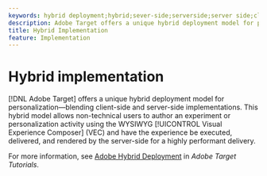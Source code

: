 ```yaml
---
keywords: hybrid deployment;hybrid;sever-side;serverside;server side;client-side;clientside;client side;hybrid implementation
description: Adobe Target offers a unique hybrid deployment model for personalization, blending client-side and server-side implementations.
title: Hybrid Implementation
feature: Implementation
---
```


# Hybrid implementation

[!DNL Adobe Target] offers a unique hybrid deployment model for personalization—blending client-side and server-side implementations. This hybrid model allows non-technical users to author an experiment or personalization activity using the WYSIWYG [!UICONTROL Visual Experience Composer] (VEC) and have the experience be executed, delivered, and rendered by the server-side for a highly performant delivery.

For more information, see [Adobe Hybrid Deployment](https://experienceleague.adobe.com/docs/target-learn/tutorials/implementation/hybrid-deployment.html) in *Adobe Target Tutorials*.
